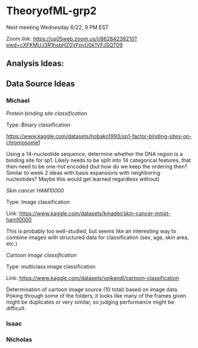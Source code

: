 # TheoryofML-grp2

Next meeting Wednesday 6/22, 9 PM EST

Zoom link:
https://us05web.zoom.us/j/86284239210?pwd=cXFKMUJ3R1hsbHZ0VFpvU0k1VFJSQT09


## Analysis Ideas:




## Data Source Ideas


### Michael 

_Protein binding site classification_

Type: Binary classification

https://www.kaggle.com/datasets/hobako1993/sp1-factor-binding-sites-on-chromosome1

Using a 14-nucleotide sequence, determine whether the DNA region is a binding site for sp1. Likely needs to be split into 14 categorical features, that then need to be one-hot encoded (but how do we keep the ordering then? Similar to week 2 ideas with basis expansions with neighboring nucleotides? Maybe this would get learned regardless without)

_Skin cancer HAM10000_

Type: Image classification

Link: https://www.kaggle.com/datasets/kmader/skin-cancer-mnist-ham10000

This is probably too well-studied, but seems like an interesting way to combine images with structured data for classification (sex, age, skin area, etc.)

_Cartoon image classification_

Type: multiclass image classification

Link: https://www.kaggle.com/datasets/volkandl/cartoon-classification

Determination of cartoon image source (10 total) based on image data. Poking through some of the folders, it looks like many of the frames given might be duplicates or very similar, so judging performance might be difficult.





### Isaac



### Nicholas 
